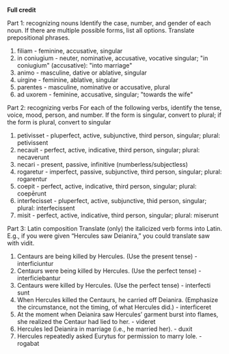 **Full credit**

Part 1: recognizing nouns
Identify the case, number, and gender of each noun. If there are multiple possible forms, list all options. Translate prepositional phrases.

1. filiam - feminine, accusative, singular
2. in coniugium  - neuter, nominative, accusative, vocative singular; "in coniugium" (accusative): "into marriage" 
3. animo - masculine, dative or ablative, singular
4. uirgine - feminine, ablative, singular
5. parentes - masculine, nominative or accusative, plural
6. ad uxorem - feminine, accusative, singular; "towards the wife"

Part 2: recognizing verbs
For each of the following verbs, identify the tense, voice, mood, person, and number. If the form is singular, convert to plural; if the form is plural, convert to singular

1. petivisset - pluperfect, active, subjunctive, third person, singular; plural: petivissent
2. necauit - perfect, active, indicative, third person, singular; plural: necaverunt
3. necari - present, passive, infinitive (numberless/subjectless)
4. rogaretur - imperfect, passive, subjunctive, third person, singular; plural: rogarentur
5. coepit - perfect, active, indicative, third person, singular; plural: coepērunt
6. interfecisset - pluperfect, active, subjunctive, thid person, singular; plural: interfecissent
7. misit - perfect, active, indicative, third person, singular; plural: miserunt

Part 3: Latin composition
Translate (only) the italicized verb forms into Latin. E.g., if you were given “Hercules saw Deianira,” you could translate saw with vidit.

1. Centaurs are being killed by Hercules. (Use the present tense) - interficiuntur
2. Centaurs were being killed by Hercules. (Use the perfect tense) - interficiebantur
3. Centaurs were killed by Hercules. (Use the perfect tense) - interfecti sunt
4. When Hercules killed the Centaurs, he carried off Deianira. (Emphasize the circumstance, not the timing, of what Hercules did.) - interficeret
5. At the moment when Deianira saw Hercules’ garment burst into flames, she realized the Centaur had lied to her. - videret
6. Hercules led Deianira in marriage (i.e., he married her). - duxit
7. Hercules repeatedly asked Eurytus for permission to marry Iole. -  rogabat
